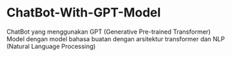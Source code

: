 # ChatBot-With-GPT-Model
ChatBot yang menggunakan GPT (Generative Pre-trained Transformer) Model dengan model bahasa buatan dengan arsitektur transformer dan NLP (Natural Language Processing)